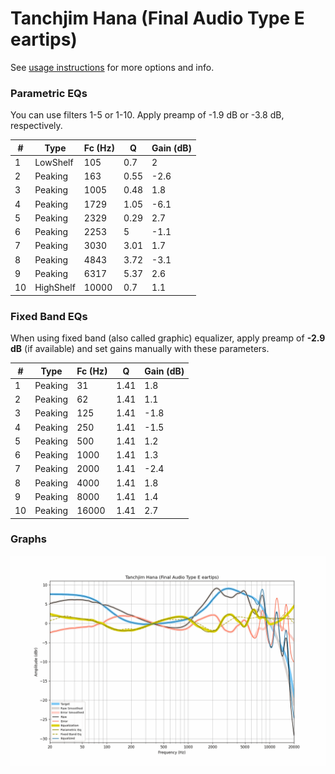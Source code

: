 # Tanchjim Hana (Final Audio Type E eartips)
See [usage instructions](https://github.com/jaakkopasanen/AutoEq#usage) for more options and info.

### Parametric EQs
You can use filters 1-5 or 1-10. Apply preamp of -1.9 dB or -3.8 dB, respectively.

|   # | Type      |   Fc (Hz) |    Q |   Gain (dB) |
|-----|-----------|-----------|------|-------------|
|   1 | LowShelf  |       105 | 0.7  |         2   |
|   2 | Peaking   |       163 | 0.55 |        -2.6 |
|   3 | Peaking   |      1005 | 0.48 |         1.8 |
|   4 | Peaking   |      1729 | 1.05 |        -6.1 |
|   5 | Peaking   |      2329 | 0.29 |         2.7 |
|   6 | Peaking   |      2253 | 5    |        -1.1 |
|   7 | Peaking   |      3030 | 3.01 |         1.7 |
|   8 | Peaking   |      4843 | 3.72 |        -3.1 |
|   9 | Peaking   |      6317 | 5.37 |         2.6 |
|  10 | HighShelf |     10000 | 0.7  |         1.1 |

### Fixed Band EQs
When using fixed band (also called graphic) equalizer, apply preamp of **-2.9 dB** (if available) and set gains manually with these parameters.

|   # | Type    |   Fc (Hz) |    Q |   Gain (dB) |
|-----|---------|-----------|------|-------------|
|   1 | Peaking |        31 | 1.41 |         1.8 |
|   2 | Peaking |        62 | 1.41 |         1.1 |
|   3 | Peaking |       125 | 1.41 |        -1.8 |
|   4 | Peaking |       250 | 1.41 |        -1.5 |
|   5 | Peaking |       500 | 1.41 |         1.2 |
|   6 | Peaking |      1000 | 1.41 |         1.3 |
|   7 | Peaking |      2000 | 1.41 |        -2.4 |
|   8 | Peaking |      4000 | 1.41 |         1.8 |
|   9 | Peaking |      8000 | 1.41 |         1.4 |
|  10 | Peaking |     16000 | 1.41 |         2.7 |

### Graphs
![](./Tanchjim%20Hana%20(Final%20Audio%20Type%20E%20eartips).png)
